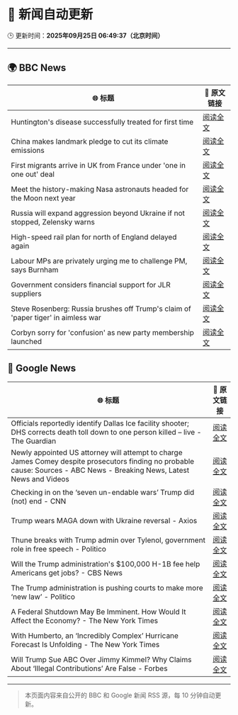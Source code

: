 # 🧠 新闻自动更新

🕒 更新时间：**2025年09月25日 06:49:37（北京时间）**

---

## 🌍 BBC News

| 🌐 标题 | 🔗 原文链接 |
|--------|-------------|
| Huntington's disease successfully treated for first time | [阅读全文](https://www.bbc.com/news/articles/cevz13xkxpro?at_medium=RSS&at_campaign=rss) |
| China makes landmark pledge to cut its climate emissions | [阅读全文](https://www.bbc.com/news/articles/cj4y159190go?at_medium=RSS&at_campaign=rss) |
| First migrants arrive in UK from France under 'one in one out' deal | [阅读全文](https://www.bbc.com/news/articles/cwywv34w00ro?at_medium=RSS&at_campaign=rss) |
| Meet the history-making Nasa astronauts headed for the Moon next year | [阅读全文](https://www.bbc.com/news/articles/cvg0kv8rq0xo?at_medium=RSS&at_campaign=rss) |
| Russia will expand aggression beyond Ukraine if not stopped, Zelensky warns | [阅读全文](https://www.bbc.com/news/articles/c5yg921rjrko?at_medium=RSS&at_campaign=rss) |
| High-speed rail plan for north of England delayed again | [阅读全文](https://www.bbc.com/news/articles/ckge94030g7o?at_medium=RSS&at_campaign=rss) |
| Labour MPs are privately urging me to challenge PM, says Burnham | [阅读全文](https://www.bbc.com/news/articles/c7v1m873mjyo?at_medium=RSS&at_campaign=rss) |
| Government considers financial support for JLR suppliers | [阅读全文](https://www.bbc.com/news/articles/c62nv0xx32go?at_medium=RSS&at_campaign=rss) |
| Steve Rosenberg: Russia brushes off Trump's claim of 'paper tiger' in aimless war | [阅读全文](https://www.bbc.com/news/articles/c3e70n4keyjo?at_medium=RSS&at_campaign=rss) |
| Corbyn sorry for 'confusion' as new party membership launched | [阅读全文](https://www.bbc.com/news/articles/cm2zvy74e1eo?at_medium=RSS&at_campaign=rss) |

## 📰 Google News

| 🌐 标题 | 🔗 原文链接 |
|--------|-------------|
| Officials reportedly identify Dallas Ice facility shooter; DHS corrects death toll down to one person killed – live - The Guardian | [阅读全文](https://news.google.com/rss/articles/CBMi7wFBVV95cUxPbUcxcXNFSDFkTVRUWlpKdjJpcE0zeUcwLWJILWp2Vy1SRXpqWW85bExiTzlFbHFaQ245MXVNY29fTWFHZ0xMUDZVWDhpcjRYSExyTnkxM2xzcFVNMEZ6T1NwaFBtS19tU1hkTUdFNlBTNmJmRTBheXF4WDB5b1VRQU1XUkJmRGQzRGNLY29EdVN5a0NYMGRGN2YweFNDb25FUzVGVlZndWVPR3g3YmZHVDNZQWEyMnZuZWRBZ0lTRG5GdG1PT2tCZzBlVU9MbnV3eWVsbHZsWXlNcUw1SXZCVk00WnNlcTJCdEVDRDlJVQ?oc=5) |
| Newly appointed US attorney will attempt to charge James Comey despite prosecutors finding no probable cause: Sources - ABC News - Breaking News, Latest News and Videos | [阅读全文](https://news.google.com/rss/articles/CBMiqAFBVV95cUxNOURuRG1EZXhOczJHY0pZR3lLeHI3ODkyRGk2aGVBNXV3eWJEVURMVTREQ0Q3WmlWbzJLYWU3bWxLX05ReEpwTlF5RjZGeDRVYjRlendQZEliY1F3Rm04cnFKbXhTYnJmM1JIU2VlNkFwOEVVZllhQVgwczd6Y2ZZc3J2cVFTWnVvRWNmNTdseEw1VTFMRUk4SUk2Q2ladS1ueHBKczVYc0fSAa4BQVVfeXFMUEtOcFVkSEsxalowVXY5ZHM4MzNXY2hNR2lHcnY4eWRTWVhwbUFpVTY5UV91N2xtMWFWeUVyRXNsQ21iTmNyeE82MTVfSW1zZ21WbEJOdFV0YklyWGNwdjMycUVSV2FvRlM4WEFTMVNpU0dGN1JMNFVKaFJPa3phRnhqQjRXU3czS2hNdUpoLVdUUS1qcWJVYzlPMWVGSW9aQWlad2ZkelRXTjZpeWJn?oc=5) |
| Checking in on the ‘seven un-endable wars’ Trump did (not) end - CNN | [阅读全文](https://news.google.com/rss/articles/CBMid0FVX3lxTFBPLTdaMzc2b19WQWR5MUdLa0lTZHk4WlJVLVdtdE1WYm1QN3B6OVJQcFlaRkZGNW03eHYwWjFlTk43bXpMc1hCaWhxMTNvVGNweEJrMmRrV3Z4TS1Xa2ZIb1VwU1ZPdkpUNG9HelBtcUJJZm1LY25N?oc=5) |
| Trump wears MAGA down with Ukraine reversal - Axios | [阅读全文](https://news.google.com/rss/articles/CBMieEFVX3lxTE5oaW9xTGstSzdyUmRFeG1odzhTU0dBNzNvN210Z3BNcnpqcDlRZnN2NXBwb3RwZXFWN0ZKZko5T1dSUlU5UEF2ZEZNWWdndDFXNk5sTXhmTVlnQmNhRW9vN2oxVnJuRHpkZkpfLXczVHdfQ0J0eGdrbQ?oc=5) |
| Thune breaks with Trump admin over Tylenol, government role in free speech - Politico | [阅读全文](https://news.google.com/rss/articles/CBMiwAFBVV95cUxQck4wYmNUVmEwX1pYTWtRTV9wbnhySVhsMUhNd0FHM3dOZXd0Z2ZlNTZmLXNrTVpDTVd1aDI3WkJvdGNudU1VaVhRSUZSUnVqTkZFR0FMTHMtMExUY053ay1tbVVhZHJ5UWRCc28zYTJvVVJfeXFWZ3AtdEt5MlVqZnpDZXFsVmJlem1UZC1pd2pTWXNEMks4MkN0ZHRrRXNCMGYzWndVSGxkWXFmX0ZRS1NvR3RhaURnbnMtdDF4Rkk?oc=5) |
| Will the Trump administration's $100,000 H-1B fee help Americans get jobs? - CBS News | [阅读全文](https://news.google.com/rss/articles/CBMiiwFBVV95cUxNNm5XVEp3QzZYNnJ4Ui02Wk1PT2NPajk3aEZZeWVjekVaaFFiWWZXQ05DMGx0ZHVDYktGeU8yTWRmNDZHanJHMmNzOXc3WGdqVnloS01DWmFGckdocFVwZG4weF9wWDVPZFBaWEdFbGREWjlGdjdsRjU5M3FxNVg5cUNEb2FsV2k3OXBZ0gGQAUFVX3lxTE9icWNNd3UwZi1mTEFiYTJUcE42dHNLSHJJQnFpMng0Y1VMdWdvUnZVSWRGNW4xQ3VHTG1VcFNJR2NrYXhKVkNTX3dCUHkzQU9KbFJGSzI3U1hUUjdfSHpYelVkcWlFdmVwNlowcUF0eW9fRE9jaEZ0eHRyVFNJTXlhZ0NoQUowMGVhd1RwdGktVg?oc=5) |
| The Trump administration is pushing courts to make more ‘new law’ - Politico | [阅读全文](https://news.google.com/rss/articles/CBMikgFBVV95cUxPODVKT0xWcWZua2N6d25id1V4NmZhWFlGMnItcUVQUnBhTWM4VV9yM2dYVUFnUXhnRHpDWndHMmRFYzVNMXBmaHROb3NBc09ZY0FVa2tZV21uRnZJMENNU0g2ZjZ2bXAtT2JDV0FBNFhFcm0tNG05cHR4QU03bm5iX19Fc1YtRm5YazdaVkhSX3RlUQ?oc=5) |
| A Federal Shutdown May Be Imminent. How Would It Affect the Economy? - The New York Times | [阅读全文](https://news.google.com/rss/articles/CBMiigFBVV95cUxPZmtST0gzZjN1NlFqaXRyQmI3eFVvQ0R2YVJHZkw5ZmVfVmV1SDQwWmw3UUhITEdmNzduZVI3amVsRzhrTkNUSWRfOWQzY3VNd0JMTHhrNzhsT2c0azN1Z2JacExvdVhGenZRUkhhQnczV01OQk9WSzFIY1p2ZWZIanJkMFVWemNtRHc?oc=5) |
| With Humberto, an ‘Incredibly Complex’ Hurricane Forecast Is Unfolding - The New York Times | [阅读全文](https://news.google.com/rss/articles/CBMiigFBVV95cUxQaUxnTVo5R1BsMFNoeEN6WkN4SEhjOU9SU0xPTGthRU45d05QU2hpMmJ1YV84TllFdjJHR3pmNDdGWVVYU1dlNWc4eF9YYkhqRnozX1EzaXlIblZ2UnA5R0RSek5kT0Y1QnBNMUFHNXpmLXhFckxCOWJXa2hRS2tkQ2hpd1pBQUdsaUE?oc=5) |
| Will Trump Sue ABC Over Jimmy Kimmel? Why Claims About ‘Illegal Contributions’ Are False - Forbes | [阅读全文](https://news.google.com/rss/articles/CBMi8gFBVV95cUxON0E0YjZjb0FYckJOeWVRWVJxX20wdU5ESHBPaEFLNm9nUmMtSW9CSWg5WEctdUZ3dV92NTZnV0hIQmI1VFpYbDRvbzFCOHpJRUFTLUMwbDBOX25LbXdYZnhmZEJPU2d4M2oxV2lobmx6Tlk1YmQ3QU9xQVNORjg1cHpfS1M1a3pXbm5qeEEtVlJZNng2Rm5KckpjR1ZuaUl3QnNiZktWc0RPMHhpRVZvVDJYa3BMZ0NNWmFDckZHVmI0NzVhb3dTb0VmZWJVWVJQanNfYVQzaUY4OFdXcmxvRklyX0RhaDNwLVFmd2V2dy1rQQ?oc=5) |

---
> 本页面内容来自公开的 BBC 和 Google 新闻 RSS 源，每 10 分钟自动更新。
